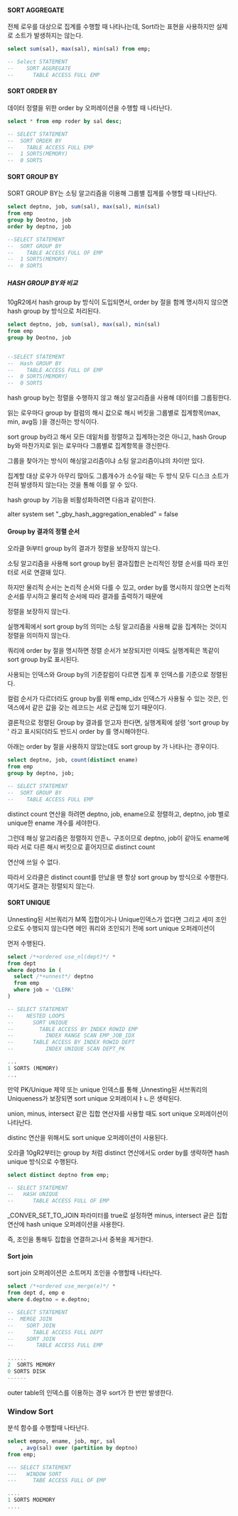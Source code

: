 #### SORT AGGREGATE

전체 로우를 대상으로 집계를 수행할 때 나타나는데, Sort라는 표현을 사용하지만 실제로 소트가 발생하지는 않는다.

```sql
select sum(sal), max(sal), min(sal) from emp;

-- Select STATEMENT
--    SORT AGGREGATE
--      TABLE ACCESS FULL EMP
```

#### SORT ORDER BY

데이터 정렬을 위한 order by 오퍼레이션을 수행할 때 나타난다.

```sql
select * from emp roder by sal desc;

-- SELECT STATEMENT
--  SORT ORDER BY
--    TABLE ACCESS FULL EMP
--  1 SORTS(MEMORY)
--  0 SORTS
```

#### SORT GROUP BY

SORT GROUP BY는 소팅 알고리즘을 이용해 그룹별 집계를 수행할 때 나타난다.

```sql
select deptno, job, sum(sal), max(sal), min(sal)
from emp
group by Deotno, job
order by deptno, job

--SELECT STATEMENT
--  SORT GROUP BY
--    TABLE ACCESS FULL OF EMP
--  1 SORTS(MEMORY)
--  0 SORTS

```

##### HASH GROUP BY와 비교

10gR2에서 hash group by 방식이 도입되면서, order by 절을 함께 명시하지 않으면 hash group by 방식으로 처리된다.

```sql
select deptno, job, sum(sal), max(sal), min(sal)
from emp
group by Deotno, job


--SELECT STATEMENT
--  Hash GROUP BY
--    TABLE ACCESS FULL OF EMP
--  0 SORTS(MEMORY)
--  0 SORTS

```

hash group by는 정렬을 수행하지 않고 해싱 알고리즘을 사용해 데이터를 그룹핑한다.

읽는 로우마다 group by 컬럼의 해시 값으로 해시 버킷을 그룹별로 집계항목(max, min, avg등 )을 갱신하는 방식이다.

sort group by라고 해서 모든 데잍처를 정렬하고 집계하는것은 아니고, hash Group by와 마찬가지로 읽는 로우마다 그룹별로 집계항목을 갱신한다.

그룹을 찾아가는 방식이 해싱알고리즘이냐 소팅 알고리즘이냐의 차이만 있다.

집계할 대상 로우가 아무리 많아도 그룹개수가 소수일 때는 두 방식 모두 디스크 소트가 전혀 발생하지 않는다는 것을 통해 이를 알 수 있다.

hash group by 기능을 비활성화하려면 다음과 같이한다.

alter system set "\_gby_hash_aggregation_enabled" = false

#### Group by 결과의 정렬 순서

오라클 9i부터 group by의 결과가 정렬을 보장하지 않는다.

소팅 알고리즘을 사용해 sort group by된 결과집합은 논리적인 정렬 순서를 따라 포인터로 서로 연결돼 있다.

하지만 물리적 순서는 논리적 순서와 다를 수 있고, order by를 명시하지 않으면 논리적 순서를 무시하고 물리적 순서에 따라 결과를 출력하기 때문에

정렬을 보장하지 않는다.

실행계획에서 sort group by의 의미는 소팅 알고리즘을 사용해 값을 집계하는 것이지 정렬을 의미하지 않는다.

쿼리에 order by 절을 명시하면 정렬 순서가 보장되지만 이때도 실행계획은 똑같이 sort group by로 표시된다.

사용되는 인덱스와 Group by의 기준칼럼이 다르면 집계 후 인덱스를 기준으로 정렬된다.

컬럼 순서가 다르더라도 group by를 위해 emp_idx 인덱스가 사용될 수 있는 것은, 인덱스에서 같은 값을 갖는 레코드는 서로 군집해 있기 때문이다.

결론적으로 정렬된 Group by 결과를 얻고자 한다면, 실행계획에 설령 'sort group by ' 라고 표시되더라도 반드시 order by 를 명시해야한다.

아래는 order by 절을 사용하지 않았는데도 sort group by 가 나타나는 경우이다.

```sql
select deptno, job, count(distinct ename)
from emp
group by deptno, job;

-- SELECT STATEMENT
--  SORT GROUP BY
--    TABLE ACCESS FULL EMP
```

distinct count 연산을 하려면 deptno, job, ename으로 정렬하고, deptno, job 별로 unique한 ename 개수를 세야한다.

그런데 해싱 알고리즘은 정렬하지 안흔ㄴ 구조이므로 deptno, job이 같아도 ename에 따라 서로 다른 해시 버킷으로 흩어지므로 distinct count

연산에 쓰일 수 없다.

따라서 오라클은 distinct count를 만났을 땐 항상 sort group by 방식으로 수행한다. 여기서도 결과는 정렬되지 않는다.

#### SORT UNIQUE

Unnesting된 서브쿼리가 M쪽 집합이거나 Unique인덱스가 없다면 그리고 세미 조인으로도 수행되지 않는다면 메인 쿼리와 조인되기 전에 sort unique 오퍼레이션이

먼저 수행된다.

```sql
select /*+ordered use_nl(dept)*/ *
from dept
where deptno in (
  select /*+unnest*/ deptno
  from emp
  where job = 'CLERK'
)

-- SELECT STATEMENT
--    NESTED LOOPS
--      SORT UNIQUE
--        TABLE ACCESS BY INDEX ROWID EMP
--          INDEX RANGE SCAN EMP_JOB_IDX
--      TABLE ACCESS BY INDEX ROWID DEPT
--          INDEX UNIQUE SCAN DEPT_PK

...
1 SORTS (MEMORY)
...
```

만약 PK/Unique 제약 또는 unique 인덱스를 통해 ,Unnesting된 서브쿼리의 Uniqueness가 보장되면 sort unique 오퍼레이셔ㅑㄴ은 생략된다.

union, minus, intersect 같은 집합 연산자를 사용할 때도 sort unique 오퍼레이션이 나타난다.

distinc 연산을 위해서도 sort unique 오퍼레이션이 사용된다.

오라클 10gR2부터는 group by 처럼 distinct 연산에서도 order by를 생략하면 hash unique 방식으로 수행된다.

```sql
select distinct deptno from emp;

-- SELECT STATEMENT
--   HASH UNIQUE
--      TABLE ACCESS FULL OF EMP
```

\_CONVER_SET_TO_JOIN 파라미터를 true로 설정하면 minus, intersect 긑은 집합 연산에 hash unique 오퍼레이션을 사용한다.

즉, 조인을 통해두 집합을 연결하고나서 중복을 제거한다.

#### Sort join

sort join 오퍼레이션은 소트머지 조인을 수행할때 나타난다.

```sql
select /*+ordered use_merge(e)*/ *
from dept d, emp e
where d.deptno = e.deptno;

-- SELECT STATEMENT
--  MERGE JOIN
--    SORT JOIN
--      TABLE ACCESS FULL DEPT
--    SORT JOIN
--       TABLE ACCESS FULL EMP

......
2  SORTS MEMORY
0 SORTS DISK
------
```

outer table의 인덱스를 이용하는 경우 sort가 한 번만 발생한다.

### Window Sort

분석 함수를 수행할때 나타난다.

```sql
select empno, ename, job, mgr, sal
    , avg(sal) over (partition by deptno)
from emp;

--- SELECT STATEMENT
---   WINDOW SORT
---     TABE ACCESS FULL OF EMP

....
1 SORTS MOEMORY
....
```
